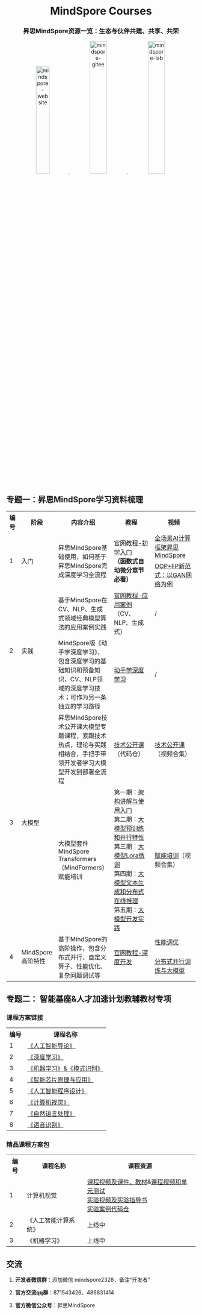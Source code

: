 

<div align='center'>
 
  <h1>MindSpore Courses</h1>

  <h3>
    昇思MindSpore资源一览：生态与伙伴共建、共享、共荣
  </h3>

  <a href="https://www.mindspore.cn/">
    <img alt="mindspore-website" src="https://github.com/mindspore-courses/.github/blob/master/profile/mindspore-website.png" width="27%">
  </a>
  <a href="https://gitee.com/mindspore">
    <img alt="mindspore-gitee" src="https://github.com/mindspore-courses/.github/blob/master/profile/mindspore-gitee.png" width="30%">
  </a>
  <a href="https://github.com/mindspore-lab">
    <img alt="mindspore-lab" src="https://github.com/mindspore-courses/.github/blob/master/profile/mindspore-lab.png" width="30%">
  </a>
</div>




## 专题一：昇思MindSpore学习资料梳理

<table>
  <tr>
      <th width="5%">编号</th>
      <th width="8%">阶段</th>
      <th width="22%">内容介绍</th>
      <th width="35%">教程</th>
      <th width="30%">视频</th>
  </tr>
  <tr>
      <td rowspan="2">1</td>
      <td rowspan="2">入门</td>
      <td rowspan="2">昇思MindSpore基础使用，如何基于昇思MindSpore完成深度学习全流程</td>
      <td rowspan="2">
        <a href="https://www.mindspore.cn/tutorials/zh-CN/r2.2/index.html">官网教程-初学入门</a><br><strong>（函数式自动微分章节必看）</strong>
      </td>
      <td>
        <a href="https://www.bilibili.com/video/BV16G4y1a7A8/?spm_id_from=333.999.0.0">全场景AI计算框架昇思MindSpore</a>
      </td>
  </tr>
  <tr>
    <td>
      <a href="https://www.bilibili.com/video/BV1sd4y1d76X/?spm_id_from=333.999.0.0">OOP+FP新范式：以GAN网络为例</a>
    </td>
  </tr>
  <tr>
    <td rowspan="2">2</td>
    <td rowspan="2">实践</td>
    <td>基于MindSpore在CV、NLP、生成式领域经典模型算法的应用案例实践</td>
    <td>
        <a href="https://www.mindspore.cn/tutorials/application/zh-CN/r2.2/index.html">官网教程-应用案例</a>（CV、NLP、生成式）
    </td>
    <td>
      /
    </td>
  </tr>
  <tr>
    <td> MindSpore版《动手学深度学习》，包含深度学习的基础知识和预备知识，CV、NLP领域的深度学习技术；可作为另一条独立的学习路径</td>
    <td>
      <a href="https://openi.pcl.ac.cn/mindspore-courses/d2l-mindspore">动手学深度学习</a>
    </td>
    <td>
      /
    </td>
  </tr>
  <tr>
    <td rowspan="2">3</td>
    <td rowspan="2">大模型</td>
    <td>昇思MindSpore技术公开课大模型专题课程，紧跟技术热点，理论与实践相结合，手把手带领开发者学习大模型开发到部署全流程
    <td>
      <a href="https://github.com/mindspore-courses/step_into_llm">技术公开课</a>（代码仓）
    </td>
    <td>
      <a href="https://space.bilibili.com/526894060/channel/seriesdetail?sid=3293489">技术公开课</a>（视频合集）
    </td>
  </tr>
  <tr>
    <td>大模型套件MindSpore Transformers（MindFormers）赋能培训</td>
    <td>
      第一期：<a href="https://blog.csdn.net/Kenji_Shinji/article/details/133902411">架构讲解与使用入门</a><br>
      第二期：<a href="https://blog.csdn.net/Kenji_Shinji/article/details/133902503">大模型预训练和并行特性</a><br>
      第三期：<a href="https://blog.csdn.net/Kenji_Shinji/article/details/133902572">大模型Lora微调</a><br>
      第四期：<a href="https://blog.csdn.net/Kenji_Shinji/article/details/133902628">大模型文本生成和分布式在线推理</a><br>
      第五期：<a href="https://blog.csdn.net/Kenji_Shinji/article/details/133902659">大模型开发实践</a>
    </td>
    <td><a href="https://space.bilibili.com/526894060/channel/seriesdetail?sid=3699266">赋能培训</a>（视频合集）</td>
  </tr>
  <tr>
      <td rowspan="2">4</td>
      <td rowspan="2">MindSpore高阶特性</td>
      <td rowspan="2">基于MindSpore的高阶操作，包含分布式并行、自定义算子、性能优化、复杂问题调试等</td>
      <td rowspan="2">
        <a href="https://www.mindspore.cn/tutorials/experts/zh-CN/r2.2/index.html">官网教程-深度开发</a><br>
      </td>
      <td>
        <a href="https://www.bilibili.com/video/BV1h14y1b7e2/?spm_id_from=333.999.0.0">性能调优</a>
      </td>
  </tr>
  <tr>
    <td>
      <a href="https://www.bilibili.com/video/BV1MT411c761/?spm_id_from=333.999.0.0">分布式并行训练与大模型
    </td>
  </tr>
</table>

## 专题二： 智能基座&人才加速计划教辅教材专项

### 课程方案链接

<table>
  <tr>
    <th>编号</th>
    <th>课程名称</th>
  </tr>
  <tr>
    <td>1</td>
    <td>
      <a href= "https://edu.hicomputing.huawei.com/learn/courses-list/detail/1540025541640806402?l=L3_CUSTOMER">《人工智能导论》</a>
    </td>
  </tr>
  </tr>
  <tr>
    <td>2</td>
    <td>
      <a href= "https://edu.hicomputing.huawei.com/learn/courses-list/detail/1540025532916654082?l=L2_REGISTERED">《深度学习》</a>
    </td>
  </tr>
  <tr>
    <td>3</td>
    <td>
      <a href= "https://edu.hicomputing.huawei.com/learn/courses-list/detail/1540025532606275586?l=L3_CUSTOMER">《机器学习》&《模式识别》</a>
    </td>
  </tr>
  <tr>
    <td>4</td>
    <td>
      <a href= "https://edu.hicomputing.huawei.com/zh/learn/courses-list/detail/1540025534485323778?l=L3_CUSTOMER">《智能芯片原理与应用》</a>
    </td>
  </tr>
  <tr>
    <td>5</td>
    <td>
      <a href= "https://edu.hicomputing.huawei.com/learn/courses-list/detail/1540025533872955393?l=L3_CUSTOMER">《人工智能程序设计》</a>
    </td>
  </tr>
  <tr>
    <td>6</td>
    <td>
      <a href= "https://edu.hicomputing.huawei.com/learn/courses-list/detail/1540025533227032577?l=L3_CUSTOMER">《计算机视觉》</a>
    </td>
  </tr>
  <tr>
    <td>7</td>
    <td>
      <a href= "https://edu.hicomputing.huawei.com/learn/courses-list/detail/1540025534170750977?l=L3_CUSTOMER">《自然语言处理》</a>
    </td>
  </tr>
  <tr>
    <td>8</td>
    <td>
      <a href= "https://edu.hicomputing.huawei.com/learn/courses-list/detail/1540025534791507969?l=L3_CUSTOMER">《语音识别》</a>
    </td>
  </tr>
</table>


### 精品课程方案包

<table>
  <tr>
    <th>编号</th>
    <th>课程名称</th>
    <th>课程资源</th>
  </tr>
  <tr>
    <td>1</td>
    <td>计算机视觉</td>
    <td>
      <a href= "https://www.bilibili.com/video/BV1PK411y7dy/?spm_id_from=333.999.0.0">课程视频及课件、教材</a>&<a href= "https://hw.shixizhi.huawei.com/course/1390222376536522753/application-view?courseId=1615610001584369666&appId=493801773749334016&classId=&appType=1&status=&sxz-lang=zh_CN&tenantId=1390222376536522753">课程视频和单元测试</a><br>
      <a href= "https://openi.pcl.ac.cn/jiayu_neu/computer-vision-course-openi/src/branch/master/docs/tutorial.md">实验视频及实验指导书</a><br>
      <a href= "https://github.com/jiayuzhang128/computer-vision-course">实验案例代码仓</a><br>
    </td>
  </tr>
  </tr>
  <tr>
    <td>2</td>
    <td>《人工智能计算系统》</td>
    <td>上线中</td>
  </tr>
  <tr>
    <td>3</td>
    <td>《机器学习》</td>
    <td>上线中</td>
  </tr>
</table>


## 交流

1. **开发者微信群**：添加微信 mindspore2328，备注“开发者”

2. **官方交流qq群**：871543426、486831414

3. **官方微信公众号**：昇思MindSpore
